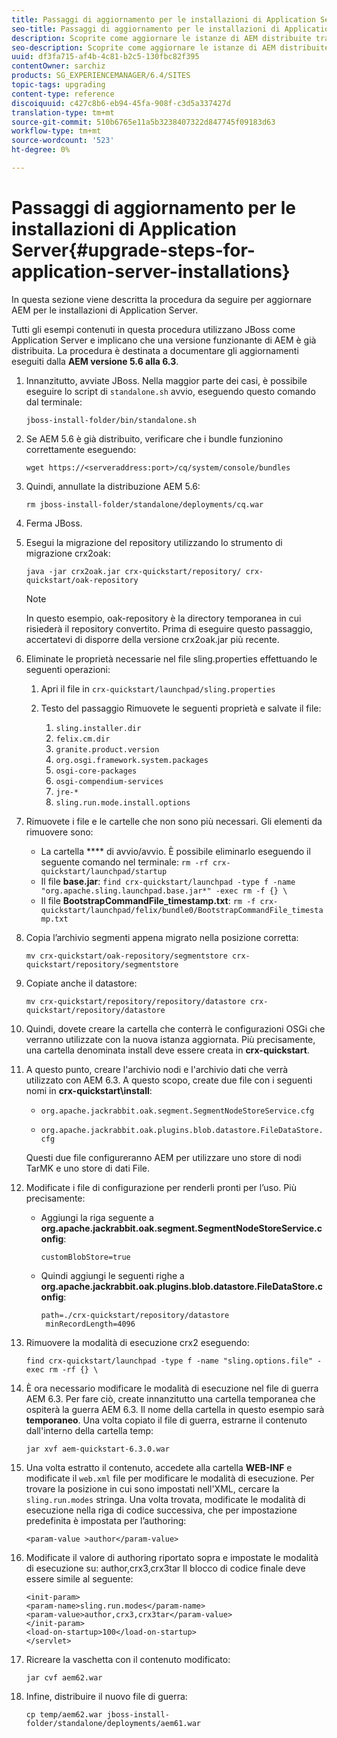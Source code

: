 ```yaml
---
title: Passaggi di aggiornamento per le installazioni di Application Server
seo-title: Passaggi di aggiornamento per le installazioni di Application Server
description: Scoprite come aggiornare le istanze di AEM distribuite tramite Application Server.
seo-description: Scoprite come aggiornare le istanze di AEM distribuite tramite Application Server.
uuid: df3fa715-af4b-4c81-b2c5-130fbc82f395
contentOwner: sarchiz
products: SG_EXPERIENCEMANAGER/6.4/SITES
topic-tags: upgrading
content-type: reference
discoiquuid: c427c8b6-eb94-45fa-908f-c3d5a337427d
translation-type: tm+mt
source-git-commit: 510b6765e11a5b3238407322d847745f09183d63
workflow-type: tm+mt
source-wordcount: '523'
ht-degree: 0%

---
```



# Passaggi di aggiornamento per le installazioni di Application Server{#upgrade-steps-for-application-server-installations}

In questa sezione viene descritta la procedura da seguire per aggiornare AEM per le installazioni di Application Server.

Tutti gli esempi contenuti in questa procedura utilizzano JBoss come Application Server e implicano che una versione funzionante di AEM è già distribuita. La procedura è destinata a documentare gli aggiornamenti eseguiti dalla **AEM versione 5.6 alla 6.3**.

1. Innanzitutto, avviate JBoss. Nella maggior parte dei casi, è possibile eseguire lo script di `standalone.sh` avvio, eseguendo questo comando dal terminale:

   ```shell
   jboss-install-folder/bin/standalone.sh
   ```

1. Se AEM 5.6 è già distribuito, verificare che i bundle funzionino correttamente eseguendo:

   ```shell
   wget https://<serveraddress:port>/cq/system/console/bundles
   ```

1. Quindi, annullate la distribuzione AEM 5.6:

   ```shell
   rm jboss-install-folder/standalone/deployments/cq.war
   ```

1. Ferma JBoss.

1. Esegui la migrazione del repository utilizzando lo strumento di migrazione crx2oak:

   ```shell
   java -jar crx2oak.jar crx-quickstart/repository/ crx-quickstart/oak-repository
   ```

   >[!NOTE]
   >
   >In questo esempio, oak-repository è la directory temporanea in cui risiederà il repository convertito. Prima di eseguire questo passaggio, accertatevi di disporre della versione crx2oak.jar più recente.

1. Eliminate le proprietà necessarie nel file sling.properties effettuando le seguenti operazioni:

   1. Apri il file in `crx-quickstart/launchpad/sling.properties`
   1. Testo del passaggio Rimuovete le seguenti proprietà e salvate il file:

      1. `sling.installer.dir`
      1. `felix.cm.dir`
      1. `granite.product.version`
      1. `org.osgi.framework.system.packages`
      1. `osgi-core-packages`
      1. `osgi-compendium-services`
      1. `jre-*`
      1. `sling.run.mode.install.options`

1. Rimuovete i file e le cartelle che non sono più necessari. Gli elementi da rimuovere sono:

   * La cartella **** di avvio/avvio. È possibile eliminarlo eseguendo il seguente comando nel terminale: `rm -rf crx-quickstart/launchpad/startup`
   * Il file **base.jar**: `find crx-quickstart/launchpad -type f -name "org.apache.sling.launchpad.base.jar*" -exec rm -f {} \`
   * Il file **BootstrapCommandFile_timestamp.txt**: `rm -f crx-quickstart/launchpad/felix/bundle0/BootstrapCommandFile_timestamp.txt`

1. Copia l’archivio segmenti appena migrato nella posizione corretta:

   ```shell
   mv crx-quickstart/oak-repository/segmentstore crx-quickstart/repository/segmentstore
   ```

1. Copiate anche il datastore:

   ```shell
   mv crx-quickstart/repository/repository/datastore crx-quickstart/repository/datastore
   ```

1. Quindi, dovete creare la cartella che conterrà le configurazioni OSGi che verranno utilizzate con la nuova istanza aggiornata. Più precisamente, una cartella denominata install deve essere creata in **crx-quickstart**.

1. A questo punto, creare l&#39;archivio nodi e l&#39;archivio dati che verrà utilizzato con AEM 6.3. A questo scopo, create due file con i seguenti nomi in **crx-quickstart\install**:

   * `org.apache.jackrabbit.oak.segment.SegmentNodeStoreService.cfg`

   * `org.apache.jackrabbit.oak.plugins.blob.datastore.FileDataStore.cfg`

   Questi due file configureranno AEM per utilizzare uno store di nodi TarMK e uno store di dati File.

1. Modificate i file di configurazione per renderli pronti per l’uso. Più precisamente:

   * Aggiungi la riga seguente a **org.apache.jackrabbit.oak.segment.SegmentNodeStoreService.config**:

      `customBlobStore=true`

   * Quindi aggiungi le seguenti righe a **org.apache.jackrabbit.oak.plugins.blob.datastore.FileDataStore.config**:

      ```
      path=./crx-quickstart/repository/datastore
       minRecordLength=4096
      ```

1. Rimuovere la modalità di esecuzione crx2 eseguendo:

   ```shell
   find crx-quickstart/launchpad -type f -name "sling.options.file" -exec rm -rf {} \
   ```

1. È ora necessario modificare le modalità di esecuzione nel file di guerra AEM 6.3. Per fare ciò, create innanzitutto una cartella temporanea che ospiterà la guerra AEM 6.3. Il nome della cartella in questo esempio sarà **temporaneo**. Una volta copiato il file di guerra, estrarne il contenuto dall&#39;interno della cartella temp:

   ```shell
   jar xvf aem-quickstart-6.3.0.war
   ```

1. Una volta estratto il contenuto, accedete alla cartella **WEB-INF** e modificate il `web.xml` file per modificare le modalità di esecuzione. Per trovare la posizione in cui sono impostati nell&#39;XML, cercare la `sling.run.modes` stringa. Una volta trovata, modificate le modalità di esecuzione nella riga di codice successiva, che per impostazione predefinita è impostata per l’authoring:

   ```shell
   <param-value >author</param-value>
   ```

1. Modificate il valore di authoring riportato sopra e impostate le modalità di esecuzione su: author,crx3,crx3tar Il blocco di codice finale deve essere simile al seguente:

   ```
   <init-param>
   <param-name>sling.run.modes</param-name>
   <param-value>author,crx3,crx3tar</param-value>
   </init-param>
   <load-on-startup>100</load-on-startup>
   </servlet>
   ```

1. Ricreare la vaschetta con il contenuto modificato:

   ```shell
   jar cvf aem62.war
   ```

1. Infine, distribuire il nuovo file di guerra:

   ```shell
   cp temp/aem62.war jboss-install-folder/standalone/deployments/aem61.war
   ```

